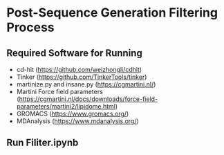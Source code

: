 # Post-Sequence Generation Filtering Process

## Required Software for Running 

+  cd-hit (https://github.com/weizhongli/cdhit)
+  Tinker (https://github.com/TinkerTools/tinker)
+  martinize.py and insane.py (https://cgmartini.nl/)
+  Martini Force field parameters (https://cgmartini.nl/docs/downloads/force-field-parameters/martini2/lipidome.html)
+  GROMACS (https://www.gromacs.org/) 
+  MDAnalysis (https://www.mdanalysis.org/)

## Run Filiter.ipynb









